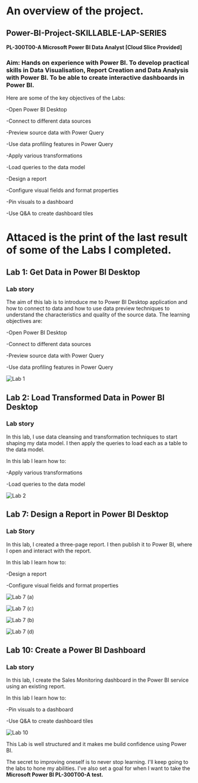 # An overview of the project.


## Power-BI-Project-SKILLABLE-LAP-SERIES

**PL-300T00-A Microsoft Power BI Data Analyst [Cloud Slice Provided]**


### Aim: Hands on experience with Power BI. To develop practical skills in Data Visualisation, Report Creation and Data Analysis with Power BI. To be able to create interactive dashboards in Power BI.

Here are some of the key objectives of the Labs:

-Open Power BI Desktop

-Connect to different data sources

-Preview source data with Power Query

-Use data profiling features in Power Query

-Apply various transformations

-Load queries to the data model

-Design a report

-Configure visual fields and format properties

-Pin visuals to a dashboard

-Use Q&A to create dashboard tiles

# Attaced is the print of the last result of some of the Labs I completed.

## Lab 1: Get Data in Power BI Desktop

### Lab story

The aim of this lab is to introduce me to Power BI Desktop application and how to connect to data and how to use data preview techniques to understand the characteristics and quality of the source data. 
The learning objectives are:

-Open Power BI Desktop

-Connect to different data sources

-Preview source data with Power Query

-Use data profiling features in Power Query

![Lab 1](https://github.com/user-attachments/assets/5d5e0ef1-17eb-44ba-8420-1c36328e21f4)

## Lab 2: Load Transformed Data in Power BI Desktop

### Lab story

In this lab, I use data cleansing and transformation techniques to start shaping my data model. I then apply the queries to load each as a table to the data model. 

In this lab I learn how to:

-Apply various transformations

-Load queries to the data model

![Lab 2](https://github.com/user-attachments/assets/a787cf24-6770-45e9-9865-529d9adefae9)

## Lab 7: Design a Report in Power BI Desktop

### Lab Story

In this lab, I created a three-page report. I then publish it to Power BI, where I open and interact with the report.

In this lab I learn how to:

-Design a report

-Configure visual fields and format properties

![Lab 7 (a)](https://github.com/user-attachments/assets/e4441231-4b6d-4499-a264-db9623343ebd)

![Lab 7 (c)](https://github.com/user-attachments/assets/35cf2392-bbad-4c18-bfcc-dec65c65ac64)


![Lab 7 (b)](https://github.com/user-attachments/assets/353cedf1-8a64-4620-a6e4-d57d811742e1)

![Lab 7 (d)](https://github.com/user-attachments/assets/59cd3864-77ed-48d0-b351-06acd7f6f609)


## Lab 10: Create a Power BI Dashboard

### Lab story

In this lab, I create the Sales Monitoring dashboard in the Power BI service using an existing report.

In this lab I learn how to:

-Pin visuals to a dashboard

-Use Q&A to create dashboard tiles

![Lab 10](https://github.com/user-attachments/assets/e3dbce6d-c926-4247-85ea-f6775b780761)


This Lab is well structured and it makes me build confidence using Power BI.

The secret to improving oneself is to never stop learning.  I'll keep going to the labs to hone my abilities.  I've also set a goal for when I want to take the **Microsoft Power BI PL-300T00-A test.**

